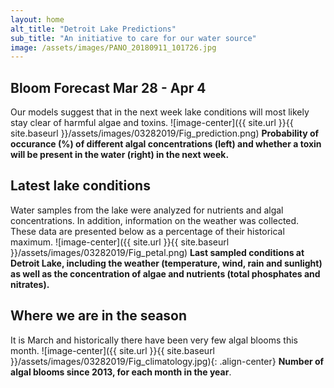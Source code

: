 ```yaml
---
layout: home
alt_title: "Detroit Lake Predictions"
sub_title: "An initiative to care for our water source"
image: /assets/images/PANO_20180911_101726.jpg
---
```

## Bloom Forecast Mar 28 - Apr 4
Our models suggest that in the next week lake conditions will most likely stay clear of harmful algae and toxins.
![image-center]({{ site.url }}{{ site.baseurl }}/assets/images/03282019/Fig_prediction.png)
__Probability of occurance (%) of different algal concentrations (left) and whether a toxin will be present in the water (right) in the next week.__

## Latest lake conditions
Water samples from the lake were analyzed for nutrients and algal concentrations. In addition, information on the weather was collected. These data are presented below as a percentage of their historical maximum.
![image-center]({{ site.url }}{{ site.baseurl }}/assets/images/03282019/Fig_petal.png)
__Last sampled conditions at Detroit Lake, including the weather (temperature, wind, rain and sunlight) as well as the concentration of algae and nutrients (total phosphates and nitrates).__

## Where we are in the season
It is March and historically there have been very few algal blooms this month.
![image-center]({{ site.url }}{{ site.baseurl }}/assets/images/03282019/Fig_climatology.jpg){: .align-center}
__Number of algal blooms since 2013, for each month in the year__.
